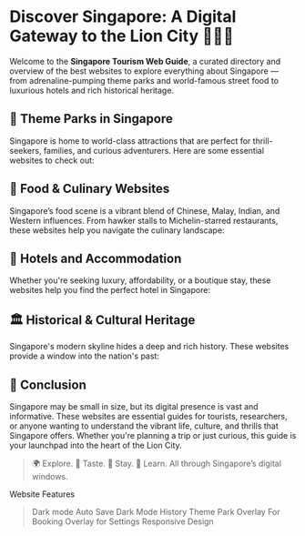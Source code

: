 # Discover Singapore: A Digital Gateway to the Lion City 🦁🇸🇬

Welcome to the **Singapore Tourism Web Guide**, a curated directory and overview of the best websites to explore everything about Singapore — from adrenaline-pumping theme parks and world-famous street food to luxurious hotels and rich historical heritage.

## 🌟 Theme Parks in Singapore

Singapore is home to world-class attractions that are perfect for thrill-seekers, families, and curious adventurers. Here are some essential websites to check out:

## 🍜 Food & Culinary Websites

Singapore’s food scene is a vibrant blend of Chinese, Malay, Indian, and Western influences. From hawker stalls to Michelin-starred restaurants, these websites help you navigate the culinary landscape:

## 🏨 Hotels and Accommodation

Whether you're seeking luxury, affordability, or a boutique stay, these websites help you find the perfect hotel in Singapore:

## 🏛️ Historical & Cultural Heritage

Singapore's modern skyline hides a deep and rich history. These websites provide a window into the nation's past:

## 🔗 Conclusion

Singapore may be small in size, but its digital presence is vast and informative. These websites are essential guides for tourists, researchers, or anyone wanting to understand the vibrant life, culture, and thrills that Singapore offers. Whether you're planning a trip or just curious, this guide is your launchpad into the heart of the Lion City.

> 🌍 Explore. 🍲 Taste. 🏨 Stay. 📜 Learn. All through Singapore’s digital windows.

Website Features
>Dark mode
>Auto Save Dark Mode
>History
>Theme Park
>Overlay For Booking
>Overlay for Settings
>Responsive Design
